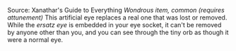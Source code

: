 Source: Xanathar's Guide to Everything
*Wondrous item, common (requires attunement)*
This artificial eye replaces a real one that was lost or removed. While the *ersatz eye* is embedded in your eye socket, it can't be removed by anyone other than you, and you can see through the tiny orb as though it were a normal eye.